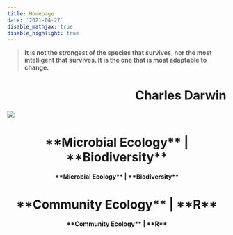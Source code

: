 ```yaml
---
title: Homepage
date: '2021-04-27'
disable_mathjax: true
disable_highlight: true
---
```


> <b> It is not the strongest of the species that survives, nor the most intelligent that survives. It is the one that is most adaptable to change. </b>

<h1 style="text-align:right">Charles Darwin </h1>

![](/images/Tibet_plateau.jpg)

<h1 style="text-align:center">**Microbial Ecology** | **Biodiversity** </h1>
<center><strong> **Microbial Ecology** | **Biodiversity** <strong></center>
<h1 style="text-align:center">**Community Ecology** | **R** </h1>

<center><strong> **Community Ecology** | **R** </strong></center>
